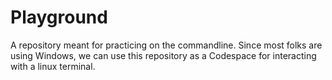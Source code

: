 # Playground
A repository meant for practicing on the commandline. Since most folks are using Windows, we can use this repository as a Codespace for interacting with a linux terminal.

